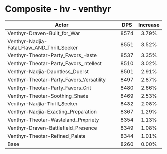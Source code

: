 # Composite - hv - venthyr
| Actor | DPS | Increase |
|---|:---:|:---:|
|Venthyr-Draven-Built_for_War|8574|3.79%|
|Venthyr-Nadjia-Fatal_Flaw_AND_Thrill_Seeker|8551|3.52%|
|Venthyr-Theotar-Party_Favors_Haste|8537|3.35%|
|Venthyr-Theotar-Party_Favors_Intellect|8510|3.02%|
|Venthyr-Nadjia-Dauntless_Duelist|8501|2.91%|
|Venthyr-Theotar-Party_Favors_Versatility|8497|2.87%|
|Venthyr-Theotar-Party_Favors_Crit|8480|2.66%|
|Venthyr-Theotar-Soothing_Shade|8469|2.53%|
|Venthyr-Nadjia-Thrill_Seeker|8432|2.08%|
|Venthyr-Nadjia-Exacting_Preparation|8367|1.29%|
|Venthyr-Theotar-Wasteland_Propriety|8354|1.13%|
|Venthyr-Draven-Battlefield_Presence|8349|1.08%|
|Venthyr-Theotar-Refined_Palate|8344|1.01%|
|Base|8260|0.00%|
